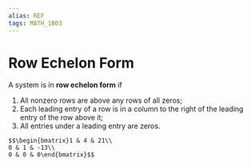```yaml
---
alias: REF
tags: MATH_1B03
---
```

# Row Echelon Form
A system is in **row echelon form** if
1. All nonzero rows are above any rows of all zeros;
2. Each leading entry of a row is in a column to the right of the leading entry of the row above it;
3. All entries under a leading entry are zeros.

```ad-example
$$\begin{bmatrix}1 & 4 & 21\\
0 & 1 & -13\\
0 & 0 & 0\end{bmatrix}$$
```
